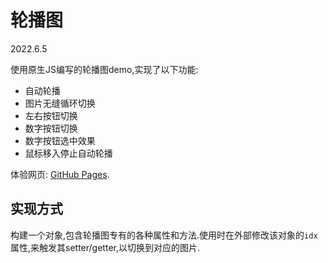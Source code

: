 # 轮播图

2022.6.5

使用原生JS编写的轮播图demo,实现了以下功能:
+ 自动轮播
+ 图片无缝循环切换
+ 左右按钮切换
+ 数字按钮切换
+ 数字按钮选中效果
+ 鼠标移入停止自动轮播

体验网页: [GitHub Pages](https://mingeax.github.io/FE-Practice/%E8%BD%AE%E6%92%AD%E5%9B%BE/index.html).

## 实现方式

构建一个对象,包含轮播图专有的各种属性和方法.使用时在外部修改该对象的`idx`属性,来触发其setter/getter,以切换到对应的图片.

